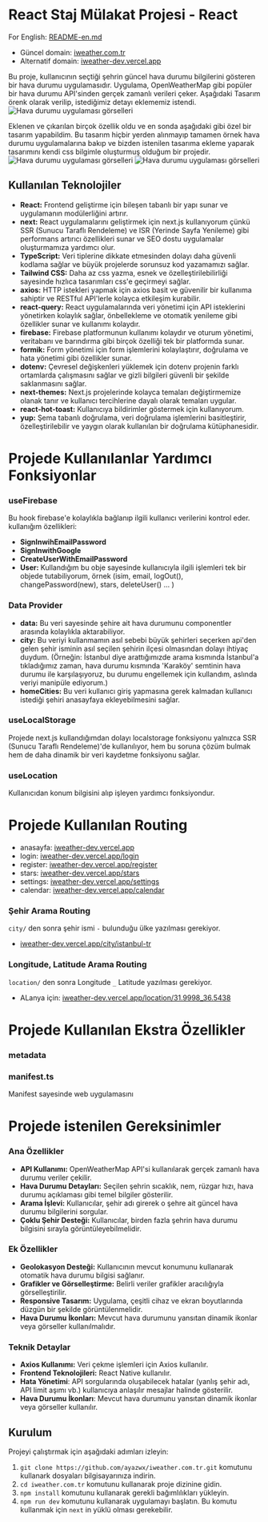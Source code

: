 # **React Staj Mülakat Projesi - React**
For English: [README-en.md](README-en.md)
- Güncel domain: [iweather.com.tr](https://iweather.com.tr)
- Alternatif domain: [iweather-dev.vercel.app](https://iweather-dev.vercel.app)



Bu proje, kullanıcının seçtiği şehrin güncel hava durumu bilgilerini gösteren bir hava durumu uygulamasıdır. Uygulama, OpenWeatherMap gibi popüler bir hava durumu API'sinden gerçek zamanlı verileri çeker. Aşağıdaki Tasarım örenk olarak verilip, istediğimiz detayı eklememiz istendi.
![Hava durumu uygulaması görselleri](public/readme/ss.png)

Eklenen ve çıkarılan birçok özellik oldu ve en sonda aşağıdaki gibi özel bir tasarım yapabildim. Bu tasarım hiçbir yerden alınmayıp tamamen örnek hava durumu uygulamalarına bakıp ve bizden istenilen tasarıma ekleme yaparak tasarımını kendi css bilgimle oluşturmuş olduğum bir projedir.
![Hava durumu uygulaması görselleri](public/readme/s1.png)
![Hava durumu uygulaması görselleri](public/readme/s2.png)


## Kullanılan Teknolojiler
- **React:** Frontend geliştirme için bileşen tabanlı bir yapı sunar ve uygulamanın modülerliğini artırır.
- **next:** React uygulamalarını geliştirmek için next.js kullanıyorum çünkü SSR (Sunucu Taraflı Rendeleme) ve ISR (Yerinde Sayfa Yenileme) gibi performans artırıcı özellikleri sunar ve SEO dostu uygulamalar oluşturmamıza yardımcı olur.
- **TypeScript:** Veri tiplerine dikkate etmesinden dolayı daha güvenli kodlama sağlar ve büyük projelerde sorunsuz kod yazamamızı sağlar.
- **Tailwind CSS:** Daha az css yazma, esnek ve özelleştirilebilirliği sayesinde hızlıca tasarımları css'e geçirmeyi sağlar.
- **axios:** HTTP istekleri yapmak için axios basit ve güvenilir bir kullanıma sahiptir ve RESTful API'lerle kolayca etkileşim kurabilir.
- **react-query:** React uygulamalarında veri yönetimi için API isteklerini yönetirken kolaylık sağlar, önbellekleme ve otomatik yenileme gibi özellikler sunar ve kullanımı kolaydır.
- **firebase:** Firebase platformunun kullanımı kolaydır ve oturum yönetimi, veritabanı ve barındırma gibi birçok özelliği tek bir platformda sunar.
- **formik:** Form yönetimi için form işlemlerini kolaylaştırır, doğrulama ve hata yönetimi gibi özellikler sunar.
- **dotenv:** Çevresel değişkenleri yüklemek için dotenv projenin farklı ortamlarda çalışmasını sağlar ve gizli bilgileri güvenli bir şekilde saklanmasını sağlar.
- **next-themes:** Next.js projelerinde kolayca temaları değiştirmemize olanak tanır ve kullanıcı tercihlerine dayalı olarak temaları uygular.
- **react-hot-toast:**  Kullanıcıya bildirimler göstermek için kullanıyorum.
- **yup:** Şema tabanlı doğrulama, veri doğrulama işlemlerini basitleştirir, özelleştirilebilir ve yaygın olarak kullanılan bir doğrulama kütüphanesidir.

# **Projede Kullanılanlar Yardımcı Fonksiyonlar**
### useFirebase
Bu hook firebase'e kolaylıkla bağlanıp ilgili kullanıcı verilerini kontrol eder. kullanığım özellikleri:
- **SignInwihEmailPassword**
- **SignInwithGoogle**
- **CreateUserWithEmailPassword**
- **User:** Kullandığım bu obje sayesinde kullanıcıyla ilgili işlemleri tek bir objede tutabiliyorum, örnek (isim, email, logOut(), changePassword(new), stars, deleteUser() ... )

### Data Provider
- **data:** Bu veri sayesinde şehire ait hava durumunu componentler arasında kolaylıkla aktarabiliyor.
- **city:** Bu veriyi kullanmamın asıl sebebi büyük şehirleri seçerken api'den gelen şehir isminin asıl seçilen şehirin ilçesi olmasından dolayı ihtiyaç duydum. (Örneğin: İstanbul diye arattığımızde arama kısmında İstanbul'a tıkladığımız zaman, hava durumu kısmında 'Karaköy' semtinin hava durumu ile karşılaşıyoruz, bu durumu engellemek için kullandım, aslında veriyi manipüle ediyorum.)
- **homeCities:** Bu veri kullanıcı giriş yapmasına gerek kalmadan kullanıcı istediği şehiri anasayfaya ekleyebilmesini sağlar.

### useLocalStorage
Projede next.js kullandığımdan dolayı localstorage fonksiyonu yalnızca SSR (Sunucu Taraflı Rendeleme)'de kullanılıyor, hem bu soruna çözüm bulmak hem de daha dinamik bir veri kaydetme fonksiyonu sağlar.

### useLocation
Kullanıcıdan konum bilgisini alıp işleyen yardımcı fonksiyondur.

# **Projede Kullanılan Routing**
- anasayfa: [iweather-dev.vercel.app](https://iweather-dev.vercel.app)
- login: [iweather-dev.vercel.app/login](https://iweather-dev.vercel.app/login)
- register: [iweather-dev.vercel.app/register](https://iweather-dev.vercel.app/register)
- stars: [iweather-dev.vercel.app/stars](https://iweather-dev.vercel.app/stars)
- settings: [iweather-dev.vercel.app/settings](https://iweather-dev.vercel.app/settings)
- calendar: [iweather-dev.vercel.app/calendar](https://iweather-dev.vercel.app/calendar)

### Şehir Arama Routing
`city/` den sonra şehir ismi `-` bulunduğu ülke yazılması gerekiyor.
- [iweather-dev.vercel.app/city/istanbul-tr](https://iweather-dev.vercel.app/city/istanbul-tr)

### Longitude, Latitude Arama Routing
`location/` den sonra Longitude `_` Latitude yazılması gerekiyor.
- ALanya için: [iweather-dev.vercel.app/location/31.9998_36.5438](https://iweather-dev.vercel.app/city/31.9998_36.5438)


# **Projede Kullanılan Ekstra Özellikler**
### metadata

### manifest.ts
Manifest sayesinde web uygulamasını

# **Projede istenilen Gereksinimler**

### Ana Özellikler

- **API Kullanımı:** OpenWeatherMap API'si kullanılarak gerçek zamanlı hava durumu veriler çekilir.
- **Hava Durumu Detayları:** Seçilen şehrin sıcaklık, nem, rüzgar hızı, hava durumu açıklaması gibi temel bilgiler gösterilir.
- **Arama İşlevi:** Kullanıcılar, şehir adı girerek o şehre ait güncel hava durumu bilgilerini sorgular.
- **Çoklu Şehir Desteği:** Kullanıcılar, birden fazla şehrin hava durumu bilgisini sırayla görüntüleyebilmelidir.

### Ek Özellikler

- **Geolokasyon Desteği:** Kullanıcının mevcut konumunu kullanarak otomatik hava durumu bilgisi sağlanır.
- **Grafikler ve Görselleştirme:** Belirli veriler grafikler aracılığıyla görselleştirilir.
- **Responsive Tasarım:** Uygulama, çeşitli cihaz ve ekran boyutlarında düzgün bir şekilde görüntülenmelidir.
- **Hava Durumu İkonları:** Mevcut hava durumunu yansıtan dinamik ikonlar veya görseller kullanılmalıdır.

### Teknik Detaylar

- **Axios Kullanımı:** Veri çekme işlemleri için Axios kullanılır.
- **Frontend Teknolojileri:** React Native kullanılır.
- **Hata Yönetimi**: API sorgularında oluşabilecek hatalar (yanlış şehir adı, API limit aşımı vb.) kullanıcıya anlaşılır mesajlar halinde gösterilir.
- **Hava Durumu İkonları**: Mevcut hava durumunu yansıtan dinamik ikonlar veya görseller kullanılır.

## Kurulum

Projeyi çalıştırmak için aşağıdaki adımları izleyin:
1. `git clone https://github.com/ayazwx/iweather.com.tr.git` komutunu kullanark dosyaları bilgisayarınıza indirin.
2. `cd iweather.com.tr` komutunu kullanarak proje dizinine gidin.
3. `npm install` komutunu kullanarak gerekli bağımlılıkları yükleyin.
4. `npm run dev` komutunu kullanarak uygulamayı başlatın. Bu komutu kullanmak için `next` in yüklü olması gerekebilir.
